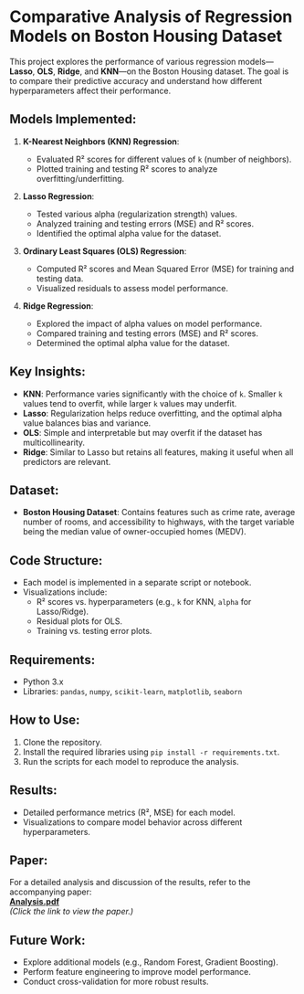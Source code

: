 # Comparative Analysis of Regression Models on Boston Housing Dataset

This project explores the performance of various regression models—**Lasso**, **OLS**, **Ridge**, and **KNN**—on the Boston Housing dataset. The goal is to compare their predictive accuracy and understand how different hyperparameters affect their performance.

## Models Implemented:
1. **K-Nearest Neighbors (KNN) Regression**:
   - Evaluated R² scores for different values of `k` (number of neighbors).
   - Plotted training and testing R² scores to analyze overfitting/underfitting.

2. **Lasso Regression**:
   - Tested various alpha (regularization strength) values.
   - Analyzed training and testing errors (MSE) and R² scores.
   - Identified the optimal alpha value for the dataset.

3. **Ordinary Least Squares (OLS) Regression**:
   - Computed R² scores and Mean Squared Error (MSE) for training and testing data.
   - Visualized residuals to assess model performance.

4. **Ridge Regression**:
   - Explored the impact of alpha values on model performance.
   - Compared training and testing errors (MSE) and R² scores.
   - Determined the optimal alpha value for the dataset.

## Key Insights:
- **KNN**: Performance varies significantly with the choice of `k`. Smaller `k` values tend to overfit, while larger `k` values may underfit.
- **Lasso**: Regularization helps reduce overfitting, and the optimal alpha value balances bias and variance.
- **OLS**: Simple and interpretable but may overfit if the dataset has multicollinearity.
- **Ridge**: Similar to Lasso but retains all features, making it useful when all predictors are relevant.

## Dataset:
- **Boston Housing Dataset**: Contains features such as crime rate, average number of rooms, and accessibility to highways, with the target variable being the median value of owner-occupied homes (MEDV).

## Code Structure:
- Each model is implemented in a separate script or notebook.
- Visualizations include:
  - R² scores vs. hyperparameters (e.g., `k` for KNN, `alpha` for Lasso/Ridge).
  - Residual plots for OLS.
  - Training vs. testing error plots.

## Requirements:
- Python 3.x
- Libraries: `pandas`, `numpy`, `scikit-learn`, `matplotlib`, `seaborn`

## How to Use:
1. Clone the repository.
2. Install the required libraries using `pip install -r requirements.txt`.
3. Run the scripts for each model to reproduce the analysis.

## Results:
- Detailed performance metrics (R², MSE) for each model.
- Visualizations to compare model behavior across different hyperparameters.

## Paper:
For a detailed analysis and discussion of the results, refer to the accompanying paper:  
[**Analysis.pdf**](docs/Homework1_Khangai.pdf)  
*(Click the link to view the paper.)*

## Future Work:
- Explore additional models (e.g., Random Forest, Gradient Boosting).
- Perform feature engineering to improve model performance.
- Conduct cross-validation for more robust results.
